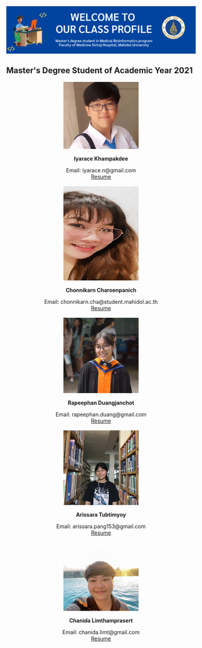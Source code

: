 <div align="center"><img src="Banner/Banner.png" /></div>

## Master's Degree Student of Academic Year 2021

<div align="center"><img src="Iyarace/iyarace.jpg" width="200px" /></div>

**<div align="center">Iyarace Khampakdee</div>**
<div align="center">Email: iyarace.n@gmail.com</div>
<div align="center" ><a href="Iyarace/iyarace.md">Resume</a></div>
<br>

<div align="center"><img src="Chonnikarn/chonnikarn.png" width="200px" height="250px" /></div>

**<div align="center">Chonnikarn Charoenpanich</div>**
<div align="center">Email: chonnikarn.cha@student.mahidol.ac.th</div>
<div align="center" ><a href="Chonnikarn/chonnikarn.md">Resume</a></div>
<br>

<div align="center"><img src="Rapeephan/Rapeephan.jpg" width="200px" /></div>

**<div align="center">Rapeephan Duangjanchot</div>**
<div align="center">Email: rapeephan.duang@gmail.com</div>
<div align="center" ><a href="Rapeephan/Rapeephan.md">Resume</a></div>
<br>

<div align="center"><img src="Arissara/arissara.png" width="200px" /></div>

**<div align="center">Arissara Tubtimyoy</div>**
<div align="center">Email: arissara.pang153@gmail.com</div>
<div align="center" ><a href="Arissara/arissara.md">Resume</a></div>
<br>

<div align="center"><img src="Chanida/chanida.JPG" width="200px" /></div>

**<div align="center">Chanida Limthamprasert</div>**
<div align="center">Email: chanida.limt@gmail.com</div>
<div align="center" ><a href="Chanida/Chanida_resume.md">Resume</a></div>
<br>
